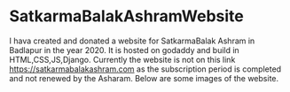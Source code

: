 # SatkarmaBalakAshramWebsite

I hava created and donated a website for SatkarmaBalak Ashram in Badlapur in the year 2020.
It is hosted on godaddy and build in HTML,CSS,JS,Django.
Currently the website is not on this link https://satkarmabalakashram.com as the subscription period is completed and not renewed by the Asharam.
Below are some images of the website.
